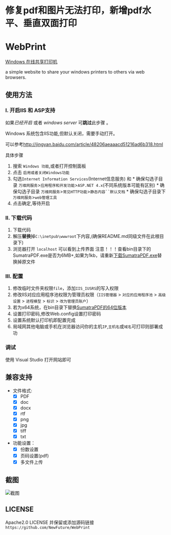 # 修复pdf和图片无法打印，新增pdf水平、垂直双面打印
 
 # WebPrint

[Windows 在线共享打印机](https://github.com/NewFuture/WebPrint)

a simple website to share your windows printers to others via web browsers.


## 使用方法

### I. 开启IIS 和 ASP支持

如果*已经开启* 或者 *windows server* 可**跳过**此步骤 。

Windows 系统包含IIS功能,但默认关闭，需要手动打开。

可以参考<http://jingyan.baidu.com/article/48206aeaaacd51216ad6b318.html>

具体步骤  
>
  1. 搜索 `Windows 功能`,或者打开控制面板
  2. 点击 `启用或者关闭Windows功能` 
  3. 勾选`Internet Information Services`(Internet信息服务) 和
	* 确保勾选子目录 `万维网服务`>`应用程序和开发功能`>`ASP.NET 4.x`(不同系统版本可能有区别)
	* 确保勾选子目录 `万维网服务`>`常见HTTP功能`>`静态内容``默认文档`
	* 确保勾选子目录下 `万维网服务`>`web管理工具`
  4. 点击确定,等待开启
>

### II. 下载代码

 1. 下载代码
 2. 解压**替换**掉`C:\inetpub\wwwroot`下内容,(确保README.md同级文件在此根目录下)
 3. 浏览器打开 `localhost` 可以看到上传界面
 注意！！！查看bin目录下的SumatraPDF.exe是否为6MB+,如果为1kb，请重新[下载SumatraPDF.exe](https://ghproxy.com/https://github.com/NewFuture/WebPrint/blob/master/bin/SumatraPDF.exe)替换掉原文件
### III. 配置

1. 修改临时文件夹权限`file`，添加`IIS_IUSRS`的写入权限
2. 修改IIS对应应用程序池权限为管理员权限（`IIS管理器` > `对应的应用程序池` > `高级设置` > `进程模型` > `标识` > `改为管理员账户`）
3. 若为x64系统，在bin目录下替换[SumatraPDF的64位版本](https://www.sumatrapdfreader.org/download-free-pdf-viewer)
4. 设置打印密码,修改Web.config设置打印密码
5. 设置系统默认打印机即配置完成
6. 局域网其他电脑或手机在浏览器访问你的主机`IP`,`主机名`或`域名`可打印则部署成功

### 调试

使用 Visual Studio 打开网站即可

## 兼容支持

* 文件格式:
  * [x] PDF
  * [x] doc
  * [x] docx
  * [x] rtf
  * [x] png
  * [x] jpg
  * [x] tiff
  * [x] txt
* 功能设置：
  * [x] 份数设置
  * [x] 页码设置(pdf)
  * [x] 多文件上传

## 截图

![截图](file/screenshot.png)

## LICENSE

Apache2.0 LICENSE 并保留或添加源码链接`https://github.com/NewFuture/WebPrint`
